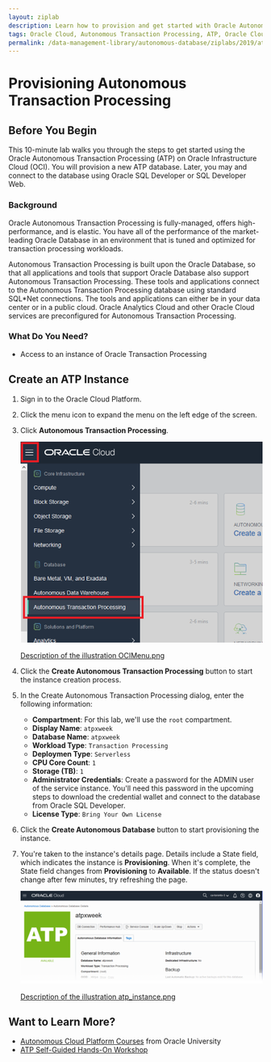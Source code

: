 ```yaml
---
layout: ziplab
description: Learn how to provision and get started with Oracle Autonomous Transaction Processing.
tags: Oracle Cloud, Autonomous Transaction Processing, ATP, Oracle Cloud Infrastructure, OCI
permalink: /data-management-library/autonomous-database/ziplabs/2019/atp-provisioning/index.html
---
```

# Provisioning Autonomous Transaction Processing #

## Before You Begin ##
This 10-minute lab walks you through the steps to get started using the Oracle Autonomous Transaction Processing (ATP) on Oracle Infrastructure Cloud (OCI). You will provision a new ATP database. Later, you may and connect to the database using Oracle SQL Developer or SQL Developer Web.

### Background ###
Oracle Autonomous Transaction Processing is fully-managed, offers high-performance, and is elastic. You have all of the performance of the market-leading Oracle Database in an environment that is tuned and optimized for transaction processing workloads.

Autonomous Transaction Processing is built upon the Oracle Database, so that all applications and tools that support Oracle Database also support Autonomous Transaction Processing. These tools and applications connect to the Autonomous Transaction Processing database using standard SQL*Net connections. The tools and applications can either be in your data center or in a public cloud. Oracle Analytics Cloud and other Oracle Cloud services are preconfigured for Autonomous Transaction Processing.

### What Do You Need? ###
* Access to an instance of Oracle Transaction Processing


## Create an ATP Instance ##
1. Sign in to the Oracle Cloud Platform. 
2. Click the menu icon to expand the menu on the left edge of the screen.
3. Click **Autonomous Transaction Processing**.

    ![](img/OCIMenu.png)

    [Description of the illustration OCIMenu.png](files/OCIMenu.txt)

4. Click the **Create Autonomous Transaction Processing** button to start the instance creation process.
5. In the Create Autonomous Transaction Processing dialog, enter the following information:
     * **Compartment**: For this lab, we'll use the `root` compartment.
     * **Display Name**: `atpxweek`
     * **Database Name**: `atpxweek`
     * **Workload Type**: `Transaction Processing`
     * **Deploymen Type**: `Serverless`
     * **CPU Core Count**: `1`
     * **Storage (TB)**:  `1`
     * **Administrator Credentials**: Create a password for the ADMIN user of the service instance. You'll need this password in the upcoming steps to download the credential wallet and connect to the database from Oracle SQL Developer.
     * **License Type**: `Bring Your Own License`
6. Click the **Create Autonomous Database** button to start provisioning the instance. 
7. You're taken to the instance's details page. Details include a State field, which indicates the instance is **Provisioning**. When it's complete, the State field changes from **Provisioning** to **Available**. If the status doesn't change after few minutes, try refreshing the page.

    ![](img/atp_instance.png)

    [Description of the illustration atp_instance.png](files/atp_instance.txt)


## Want to Learn More? ##
* [Autonomous Cloud Platform Courses](https://learn.oracle.com/pls/web_prod-plq-dad/dl4_pages.getpage?page=dl4homepage&get_params=offering:35573#filtersGroup1=&filtersGroup2=.f667&filtersGroup3=&filtersGroup4=&filtersGroup5=&filtersSearch=) from Oracle University 
* [ATP Self-Guided Hands-On Workshop](https://cloudsolutionhubs.github.io/autonomous-transaction-processing/workshops/?page=README.md)

